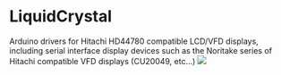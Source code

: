 LiquidCrystal
=============
Arduino drivers for Hitachi HD44780 compatible LCD/VFD displays, including serial interface display devices such as the Noritake series of Hitachi compatible VFD displays (CU20049, etc...)
<img src="https://camo.githubusercontent.com/d22ec2df446e40bb60bdac6a6d567e1f38418c47/687474703a2f2f332e62702e626c6f6773706f742e636f6d2f2d4c77736a4e3179395950302f55466639504743664754492f41414141414141414752452f767835685f6b642d5332382f73313630302f6c6364313632622d7968792e6a7067" />
